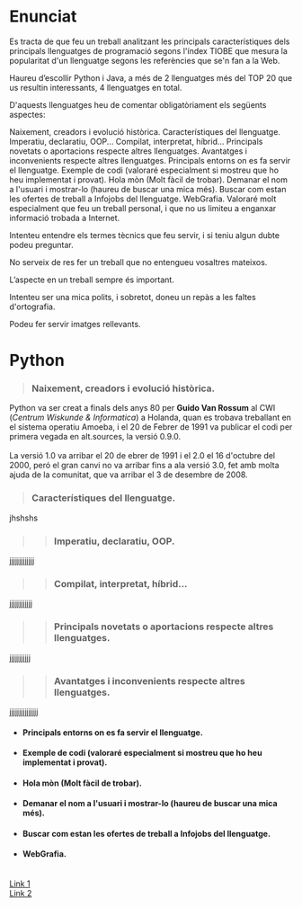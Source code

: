 # Enunciat

Es tracta de que feu un treball analitzant les principals característiques dels principals llenguatges de programació segons l'índex TIOBE que mesura la popularitat d'un llenguatge segons les referències que se'n fan a la Web.

Haureu d’escollir Python i Java, a més de 2 llenguatges més del TOP 20 que us resultin interessants, 4 llenguatges en total.

D'aquests llenguatges heu de comentar obligatòriament els següents aspectes:

Naixement, creadors i evolució històrica.
Característiques del llenguatge.
Imperatiu, declaratiu, OOP...
Compilat, interpretat, híbrid...
Principals novetats o aportacions respecte altres llenguatges.
Avantatges i inconvenients respecte altres llenguatges.
Principals entorns on es fa servir el llenguatge.
Exemple de codi (valoraré especialment si mostreu que ho heu implementat i provat).
Hola mòn (Molt fàcil de trobar).
Demanar el nom a l'usuari i mostrar-lo (haureu de buscar una mica més).
Buscar com estan les ofertes de treball a Infojobs del llenguatge.
WebGrafia.
Valoraré molt especialment que feu un treball personal, i que no us limiteu a enganxar informació trobada a Internet.

Intenteu entendre els termes tècnics que feu servir, i si teniu algun dubte podeu preguntar.

No serveix de res fer un treball que no entengueu vosaltres mateixos.

L’aspecte en un treball sempre és important.

Intenteu ser una mica polits, i sobretot, doneu un repàs a les faltes d'ortografia.

Podeu fer servir imatges rellevants.

# Python

>### Naixement, creadors i evolució històrica.
  Python va ser creat a finals dels anys 80 per **Guido Van Rossum** al CWI (*Centrum Wiskunde & Informatica*) a Holanda, quan es trobava treballant en el sistema operatiu Amoeba, i el 20 de Febrer de 1991 va publicar el codi per primera vegada en alt.sources, la versió 0.9.0.
  <br><br>La versió 1.0 va arribar el 20 de ebrer de 1991 i el 2.0 el 16 d'octubre del 2000, peró el gran canvi no va arribar fins a ala versió 3.0, fet amb molta ajuda de la comunitat, que va arribar el 3 de desembre de 2008.
>### Característiques del llenguatge.<br>
jhshshs
>>### Imperatiu, declaratiu, OOP.
jjjjjjjjjjjjj
>>### Compilat, interpretat, híbrid...
jjjjjjjjjjjj
>>### Principals novetats o aportacions respecte altres llenguatges. 
jjjjjjjjjjj
>>### Avantatges i inconvenients respecte altres llenguatges.
jjjjjjjjjjjjjjj
- #### Principals entorns on es fa servir el llenguatge.
- #### Exemple de codi (valoraré especialment si mostreu que ho heu implementat i provat).
- #### Hola mòn (Molt fàcil de trobar).
- #### Demanar el nom a l'usuari i mostrar-lo (haureu de buscar una mica més).
- #### Buscar com estan les ofertes de treball a Infojobs del llenguatge.
- #### WebGrafia.
<br>[Link 1](https://www.redalyc.org/pdf/1815/181531232001.pdf)<br>[Link 2](https://es.wikipedia.org/wiki/Python)
